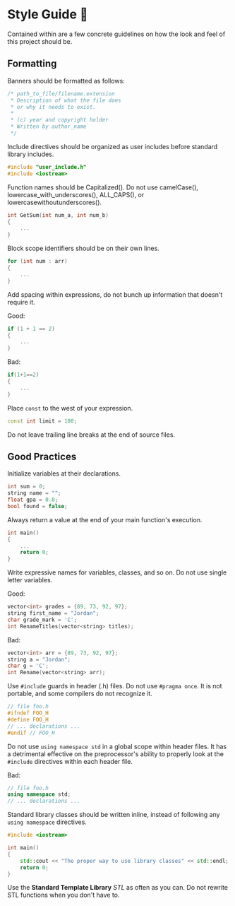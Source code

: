 # Style Guide 🧶

Contained within are a few concrete guidelines on how the look and feel of this project should be.

## Formatting

Banners should be formatted as follows:

```c++
/* path_to_file/filename.extension
 * Description of what the file does
 * or why it needs to exist.
 *
 * (c) year and copyright holder
 * Written by author_name
 */
```

Include directives should be organized as user includes before standard library includes.

```c++
#include "user_include.h"
#include <iostream>
```

Function names should be Capitalized(). Do not use camelCase(), lowercase_with_underscores(), ALL_CAPS(), or lowercasewithoutunderscores().

```c++
int GetSum(int num_a, int num_b)
{
    ...
}
```

Block scope identifiers should be on their own lines.

```c++
for (int num : arr)
{
    ...
}
```

Add spacing within expressions, do not bunch up information that doesn't require it.

Good:
```c++
if (1 + 1 == 2)
{
    ...
}
```

Bad:
```c++
if(1+1==2)
{
    ...
}
```

Place ``const`` to the west of your expression.

```c++
const int limit = 100;
```

Do not leave trailing line breaks at the end of source files.

## Good Practices

Initialize variables at their declarations.

```c++
int sum = 0;
string name = "";
float gpa = 0.0;
bool found = false;
```

Always return a value at the end of your main function's execution.

```c++
int main()
{
    ...
    return 0;
}
```

Write expressive names for variables, classes, and so on. Do not use single letter variables.

Good:
```c++
vector<int> grades = {89, 73, 92, 97};
string first_name = "Jordan";
char grade_mark = 'C';
int RenameTitles(vector<string> titles);
```

Bad:
```c++
vector<int> arr = {89, 73, 92, 97};
string a = "Jordan";
char g = 'C';
int Rename(vector<string> arr);
```

Use ``#include`` guards in header (.h) files. Do not use ``#pragma once``. It is not portable, and some compilers do not recognize it.

```c++
// file foo.h
#ifndef FOO_H
#define FOO_H
// ... declarations ...
#endif // FOO_H
```

Do not use ``using namespace std`` in a global scope within header files. It has a detrimental effective on the preprocessor's ability to properly look at the ``#include`` directives within each header file.

Bad:
```c++
// file foo.h
using namespace std;
// ... declarations ...
```

Standard library classes should be written inline, instead of following any ``using namespace`` directives.

```c++
#include <iostream>

int main()
{
    std::cout << "The proper way to use library classes" << std::endl;
    return 0;
}
```

Use the **Standard Template Library** *STL* as often as you can. Do not rewrite STL functions when you don't have to.